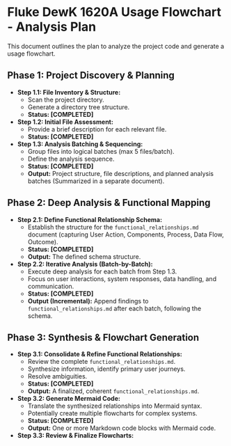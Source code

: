 # Fluke DewK 1620A Usage Flowchart - Analysis Plan

This document outlines the plan to analyze the project code and generate a usage flowchart.

## Phase 1: Project Discovery & Planning

*   **Step 1.1: File Inventory & Structure:**
    *   Scan the project directory.
    *   Generate a directory tree structure.
    *   **Status: [COMPLETED]**
*   **Step 1.2: Initial File Assessment:**
    *   Provide a brief description for each relevant file.
    *   **Status: [COMPLETED]**
*   **Step 1.3: Analysis Batching & Sequencing:**
    *   Group files into logical batches (max 5 files/batch).
    *   Define the analysis sequence.
    *   **Status: [COMPLETED]**
    *   **Output:** Project structure, file descriptions, and planned analysis batches (Summarized in a separate document).

## Phase 2: Deep Analysis & Functional Mapping

*   **Step 2.1: Define Functional Relationship Schema:**
    *   Establish the structure for the `functional_relationships.md` document (capturing User Action, Components, Process, Data Flow, Outcome).
    *   **Status: [COMPLETED]**
    *   **Output:** The defined schema structure.
*   **Step 2.2: Iterative Analysis (Batch-by-Batch):**
    *   Execute deep analysis for each batch from Step 1.3.
    *   Focus on user interactions, system responses, data handling, and communication.
    *   **Status: [COMPLETED]**
    *   **Output (Incremental):** Append findings to `functional_relationships.md` after each batch, following the schema.

## Phase 3: Synthesis & Flowchart Generation

*   **Step 3.1: Consolidate & Refine Functional Relationships:**
    *   Review the complete `functional_relationships.md`.
    *   Synthesize information, identify primary user journeys.
    *   Resolve ambiguities.
    *   **Status: [COMPLETED]**
    *   **Output:** A finalized, coherent `functional_relationships.md`.
*   **Step 3.2: Generate Mermaid Code:**
    *   Translate the synthesized relationships into Mermaid syntax.
    *   Potentially create multiple flowcharts for complex systems.
    *   **Status: [COMPLETED]**
    *   **Output:** One or more Markdown code blocks with Mermaid code.
*   **Step 3.3: Review & Finalize Flowcharts:**
